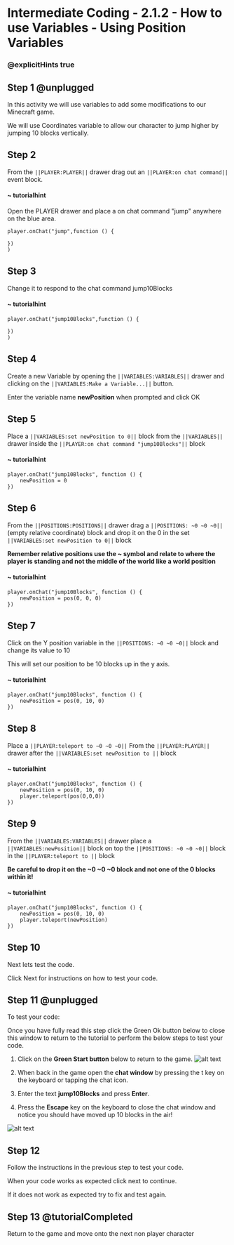 # Intermediate Coding - 2.1.2 - How to use Variables - Using Position Variables

### @explicitHints true

## Step 1 @unplugged
In this activity we will use variables to add some
modifications to our Minecraft game.

We will use Coordinates variable to allow our character to jump higher by jumping 10 blocks vertically.

## Step 2
From the ``||PLAYER:PLAYER||`` drawer drag out an ``||PLAYER:on chat command||`` event block.
#### ~ tutorialhint
Open the PLAYER drawer and place a on chat command "jump" anywhere on the blue area.
```blocks
player.onChat("jump",function () {
 
})
)
```
## Step 3
Change it to respond to the chat command jump10Blocks
#### ~ tutorialhint
```blocks 
player.onChat("jump10Blocks",function () {
 
})
)
```
## Step 4
Create a new Variable by opening the
``||VARIABLES:VARIABLES||`` drawer and clicking on the ``||VARIABLES:Make a Variable...||`` button.

Enter the variable name **newPosition** when prompted and click OK

## Step 5
Place a ``||VARIABLES:set newPosition to 0||`` block from the ``||VARIABLES||`` 
drawer inside the ``||PLAYER:on chat command "jump10Blocks"||`` block

#### ~ tutorialhint
```blocks 
player.onChat("jump10Blocks", function () {
    newPosition = 0
})
```

## Step 6
From the ``||POSITIONS:POSITIONS||``  drawer drag a ``||POSITIONS: ~0 ~0 ~0||`` (empty relative coordinate) block
and drop it on the 0 in the set ``||VARIABLES:set newPosition to 0||`` block

**Remember relative positions use the ~ symbol and relate to where the player is standing and not the middle of the world like a world position**

#### ~ tutorialhint
```blocks 
player.onChat("jump10Blocks", function () {
    newPosition = pos(0, 0, 0)
})
```

## Step 7
Click on the Y position variable in the ``||POSITIONS: ~0 ~0 ~0||`` block and change its value to 10

This will set our position to be 10 blocks up in the y axis.

#### ~ tutorialhint
```blocks 
player.onChat("jump10Blocks", function () {
    newPosition = pos(0, 10, 0)
})
```

## Step 8
Place a ``||PLAYER:teleport to ~0 ~0 ~0||`` From the ``||PLAYER:PLAYER||`` drawer after the ``||VARIABLES:set newPosition to ||`` block

#### ~ tutorialhint
```blocks 
player.onChat("jump10Blocks", function () {
    newPosition = pos(0, 10, 0)
    player.teleport(pos(0,0,0))
})
```

## Step 9
From the ``||VARIABLES:VARIABLES||`` drawer place a  ``||VARIABLES:newPosition||`` 
block on top the ``||POSITIONS: ~0 ~0 ~0||`` block in the ``||PLAYER:teleport to ||`` block

**Be careful to drop it on the ~0 ~0 ~0 block and not one of the 0 blocks within it!**

#### ~ tutorialhint
```blocks 
player.onChat("jump10Blocks", function () {
    newPosition = pos(0, 10, 0)
    player.teleport(newPosition)
})
```

## Step 10
Next lets test the code.

Click Next for instructions on how to test your code.

## Step 11 @unplugged
To test your code:

Once you have fully read this step click the Green Ok button below to close this window to return to the tutorial to perform the below steps to test your code.

1. Click on the **Green Start button** below to return to the game.
![alt text](https://intermediatev3.codingcredentials.com/Lesson2/2.1.1/images/2.jpg?raw=true "Start")


2. When back in the game open the **chat window** by pressing the t key on the keyboard or tapping the chat icon.
3. Enter the text **jump10Blocks** and press **Enter**.
4. Press the **Escape** key on the keyboard to close the chat window and notice you should have moved up 10 blocks in the air!


![alt text](https://intermediatev3.codingcredentials.com/Lesson2/2.1.2/images/1-Jump10Blocks.jpg?raw=true "Jump10Blocks")

## Step 12
Follow the instructions in the previous step to test your code.

When your code works as expected click next to continue.

If it does not work as expected try to fix and test again.

## Step 13 @tutorialCompleted
Return to the game and move onto the next non player character
